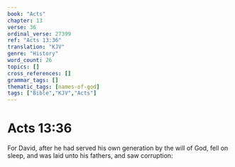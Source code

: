 ```yaml
---
book: "Acts"
chapter: 13
verse: 36
ordinal_verse: 27399
ref: "Acts 13:36"
translation: "KJV"
genre: "History"
word_count: 26
topics: []
cross_references: []
grammar_tags: []
thematic_tags: [names-of-god]
tags: ["Bible","KJV","Acts"]
---
```


# Acts 13:36

For David, after he had served his own generation by the will of God, fell on sleep, and was laid unto his fathers, and saw corruption:
